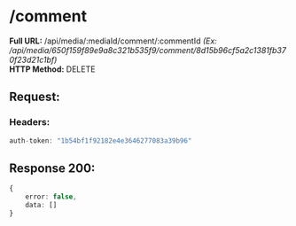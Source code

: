 # /comment
**Full URL:** /api/media/:mediaId/comment/:commentId *(Ex: /api/media/650f159f89e9a8c321b535f9/comment/8d15b96cf5a2c1381fb370f23d21c1bf)*  
**HTTP Method:** DELETE  
## Request:
### Headers:
```ts
auth-token: "1b54bf1f92182e4e3646277083a39b96"
```

## Response **200**:
```ts
{
    error: false,
    data: []
}
```